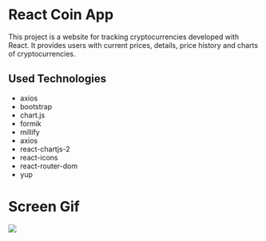 <h1>React Coin App</h1>

<p>This project is a website for tracking cryptocurrencies developed with React. It provides users with current prices, details, price history and charts of cryptocurrencies.</p>

<h2>Used Technologies</h2>

<ul>

<li>axios</li>
<li>bootstrap</li>
<li>chart.js</li>
<li>formik</li>
<li>millify</li>
<li>axios</li>
<li>react-chartjs-2</li>
<li>react-icons</li>
<li>react-router-dom</li>
<li>yup</li>

</ul>

<h1>Screen Gif</h1>

<img src="/public/coinapp.gif" />
